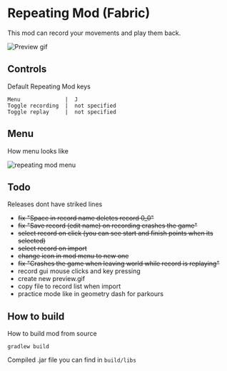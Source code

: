 # Repeating Mod (Fabric)

This mod can record your movements and play them back.

![Preview gif](preview.gif)

## Controls

Default Repeating Mod keys

```
Menu              |  J            
Toggle recording  |  not specified
Toggle replay     |  not specified
```

## Menu

How menu looks like

![repeating mod menu](https://github.com/MeexReay/repeating-mod/assets/127148610/4123068f-b150-45ae-8ae3-fcaa0e6bb9f8)

## Todo
Releases dont have striked lines

- ~~fix "Space in record name deletes record 0_0"~~
- ~~fix "Save record (edit name) on recording crashes the game"~~
- ~~select record on click (you can see start and finish points when its selected)~~
- ~~select record on import~~
- ~~change icon in mod menu to new one~~
- ~~fix "Crashes the game when leaving world while record is replaying"~~
- record gui mouse clicks and key pressing
- create new preview.gif
- copy file to record list when import
- practice mode like in geometry dash for parkours

## How to build

How to build mod from source

```
gradlew build
```

Compiled .jar file you can find in `build/libs`
